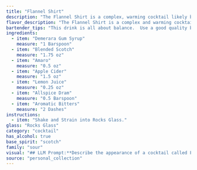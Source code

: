 ```yaml
---
title: "Flannel Shirt"
description: "The Flannel Shirt is a complex, warming cocktail likely born from the Old Fashioned family. Its base of blended Scotch and Demerara syrup nods to classic whisky cocktails, while the addition of apple cider, Amaro, and spice notes creates a modern twist, perfect for fall. "
flavor_description: "The Flannel Shirt is a complex and warming cocktail. The Demerara gum syrup adds a touch of sweetness and caramel, while the blended Scotch contributes smoky and peaty notes. The Amaro provides a bitter herbal backbone, balanced by the tartness of the apple cider and lemon juice. Allspice dram and aromatic bitters round out the flavor profile with warming spices and a hint of citrus.  This cocktail is rich, comforting, and perfect for a chilly evening. "
bartender_tips: "This drink is all about balance.  Use a good quality blended scotch, and don't be afraid to let the Amaro shine through.  A touch of Demerara gum syrup sweetens it up nicely, but don't go overboard.  The apple cider adds a welcome complexity, so use a good quality one.  Shake hard with ice to chill it down and get the flavors melding.  Garnish with an apple slice or cinnamon stick for a final touch. "
ingredients:
  - item: "Demerara Gum Syrup"
    measure: "1 Barspoon"
  - item: "Blended Scotch"
    measure: "1.75 oz"
  - item: "Amaro"
    measure: "0.5 oz"
  - item: "Apple Cider"
    measure: "1.5 oz"
  - item: "Lemon Juice"
    measure: "0.25 oz"
  - item: "Allspice Dram"
    measure: "0.5 Barspoon"
  - item: "Aromatic Bitters"
    measure: "2 Dashes"
instructions:
  - item: "Shake and Strain into Rocks Glass."
glass: "Rocks Glass"
category: "cocktail"
has_alcohol: true
base_spirit: "scotch"
family: "sour"
visual: "## LLM Prompt:**Describe the appearance of a cocktail called Flannel Shirt with the following ingredients: Demerara Gum Syrup, Blended Scotch, Amaro, Apple Cider, Lemon Juice, Allspice Dram, Aromatic Bitters.****Focus on the following aspects:*** **Color:** Is it clear, cloudy, amber, reddish, brown? Does it have any noticeable layers?* **Texture:** Is it smooth, oily, frothy, bubbly? * **Garnish:**  What garnish could be used to complement the flavors and enhance the visual appeal?**Please describe the cocktail in a way that evokes a sense of warmth, comfort, and the rustic charm of a flannel shirt.** "
source: "personal_collection"
---
```



